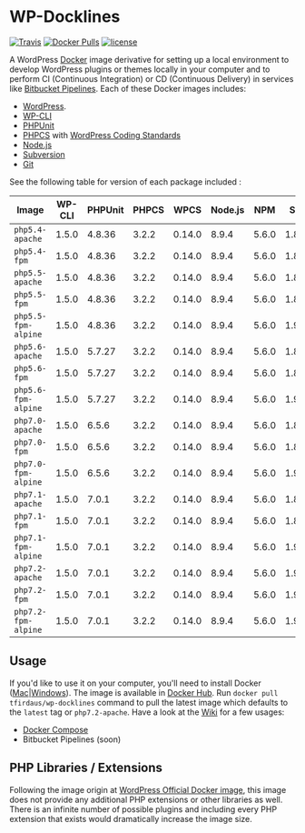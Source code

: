 # WP-Docklines

[![Travis](https://img.shields.io/travis/tfirdaus/wp-docklines.svg?style=for-the-badge)](https://travis-ci.org/tfirdaus/wp-docklines) [![Docker Pulls](https://img.shields.io/docker/pulls/tfirdaus/wp-docklines.svg?style=for-the-badge)](https://hub.docker.com/r/tfirdaus/wp-docklines/) [![license](https://img.shields.io/github/license/tfirdaus/wp-docklines.svg?style=for-the-badge)](https://github.com/tfirdaus/wp-docklines)

A WordPress [Docker](https://www.docker.com/) image derivative for setting up a local environment to develop WordPress plugins or themes locally in your computer and to perform CI (Continuous Integration) or CD (Continuous Delivery) in services like [Bitbucket Pipelines](https://bitbucket.org/product/features/pipelines). Each of these Docker images includes:

- [WordPress](https://wordpress.org/download/).
- [WP-CLI](http://wp-cli.org/)
- [PHPUnit](https://phpunit.de/)
- [PHPCS](https://github.com/squizlabs/PHP_CodeSniffer) with [WordPress Coding Standards](https://github.com/WordPress-Coding-Standards/WordPress-Coding-Standards)
- [Node.js](https://nodejs.org/en/)
- [Subversion](https://subversion.apache.org/)
- [Git](https://git-scm.com/)

See the following table for version of each package included :

| Image | WP-CLI | PHPUnit | PHPCS | WPCS | Node.js | NPM | SVN | Git |
| --- | --- | --- | --- | --- | --- | --- | --- | --- |
| `php5.4-apache`     | 1.5.0 | 4.8.36 | 3.2.2 | 0.14.0 | 8.9.4 | 5.6.0 | 1.8.10 | 2.1.4  |
| `php5.4-fpm`        | 1.5.0 | 4.8.36 | 3.2.2 | 0.14.0 | 8.9.4 | 5.6.0 | 1.8.10 | 2.1.4  |
| `php5.5-apache`     | 1.5.0 | 4.8.36 | 3.2.2 | 0.14.0 | 8.9.4 | 5.6.0 | 1.8.10 | 2.1.4  |
| `php5.5-fpm`        | 1.5.0 | 4.8.36 | 3.2.2 | 0.14.0 | 8.9.4 | 5.6.0 | 1.8.10 | 2.1.4  |
| `php5.5-fpm-alpine` | 1.5.0 | 4.8.36 | 3.2.2 | 0.14.0 | 8.9.4 | 5.6.0 | 1.9.7  | 2.8.6  |
| `php5.6-apache`     | 1.5.0 | 5.7.27 | 3.2.2 | 0.14.0 | 8.9.4 | 5.6.0 | 1.8.10 | 2.1.4  |
| `php5.6-fpm`        | 1.5.0 | 5.7.27 | 3.2.2 | 0.14.0 | 8.9.4 | 5.6.0 | 1.8.10 | 2.1.4  |
| `php5.6-fpm-alpine` | 1.5.0 | 5.7.27 | 3.2.2 | 0.14.0 | 8.9.4 | 5.6.0 | 1.9.7  | 2.8.6  |
| `php7.0-apache`     | 1.5.0 | 6.5.6  | 3.2.2 | 0.14.0 | 8.9.4 | 5.6.0 | 1.8.10 | 2.1.4  |
| `php7.0-fpm`        | 1.5.0 | 6.5.6  | 3.2.2 | 0.14.0 | 8.9.4 | 5.6.0 | 1.8.10 | 2.1.4  |
| `php7.0-fpm-alpine` | 1.5.0 | 6.5.6  | 3.2.2 | 0.14.0 | 8.9.4 | 5.6.0 | 1.9.7  | 2.8.6  |
| `php7.1-apache`     | 1.5.0 | 7.0.1  | 3.2.2 | 0.14.0 | 8.9.4 | 5.6.0 | 1.8.10 | 2.1.4  |
| `php7.1-fpm`        | 1.5.0 | 7.0.1  | 3.2.2 | 0.14.0 | 8.9.4 | 5.6.0 | 1.8.10 | 2.1.4  |
| `php7.1-fpm-alpine` | 1.5.0 | 7.0.1  | 3.2.2 | 0.14.0 | 8.9.4 | 5.6.0 | 1.9.7  | 2.8.6  |
| `php7.2-apache`     | 1.5.0 | 7.0.1  | 3.2.2 | 0.14.0 | 8.9.4 | 5.6.0 | 1.9.5  | 2.11.0 |
| `php7.2-fpm`        | 1.5.0 | 7.0.1  | 3.2.2 | 0.14.0 | 8.9.4 | 5.6.0 | 1.9.5  | 2.11.0 |
| `php7.2-fpm-alpine` | 1.5.0 | 7.0.1  | 3.2.2 | 0.14.0 | 8.9.4 | 5.6.0 | 1.9.7  | 2.13.5 |

## Usage
If you'd like to use it on your computer, you'll need to install Docker ([Mac](https://www.docker.com/docker-mac)|[Windows](https://www.docker.com/docker-windows)). The image is available in [Docker Hub](https://hub.docker.com/). Run `docker pull tfirdaus/wp-docklines` command to pull the latest image which defaults to the `latest` tag or `php7.2-apache`. Have a look at the [Wiki](https://github.com/tfirdaus/wp-docklines/wiki) for a few usages:

- [Docker Compose](https://github.com/tfirdaus/wp-docklines/wiki/Docker-Compose)
- Bitbucket Pipelines (soon)

## PHP Libraries / Extensions
Following the image origin at [WordPress Official Docker image](https://hub.docker.com/_/wordpress/), this image does not provide any additional PHP extensions or other libraries as well. There is an infinite number of possible plugins and including every PHP extension that exists would dramatically increase the image size.
